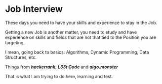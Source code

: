 # Job Interview



These days you need to have your skills and experience to stay in the Job.

Getting a new Job is another matter, you need to study and have experience on skills and fields that are
not that tied to the Position you are targeting.

I mean, going back to basics: Algorithms, Dynamic Programming, Data Structures, etc.

Things from ***hackerrank***, ***L33t Code*** and ***algo.monster***



That is what I am trying to do here, learning and test.

